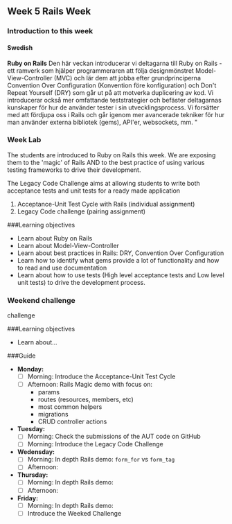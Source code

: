 ## Week 5 Rails Week
### Introduction to this week

#### Swedish
**Ruby on Rails**
Den här veckan introducerar vi deltagarna till Ruby on Rails - ett ramverk som hjälper programmeraren att följa designmönstret Model-View-Controller (MVC) och lär dem att jobba efter grundprinciperna Convention Over Configuration (Konvention före konfiguration) och Don't Repeat Yourself (DRY) som går ut på att motverka duplicering av kod. Vi introducerar också mer omfattande teststrategier och befäster deltagarnas kunskaper för hur de använder tester i sin utvecklingsprocess. Vi forsätter med att fördjupa oss i Rails och går igenom mer avancerade tekniker för hur man använder externa bibliotek (gems), API'er, websockets, mm. "
### Week Lab
The students are introduced to Ruby on Rails this week. We are exposing them to the 'magic' of Rails AND to the best practice of using various testing frameworks to drive their development.

The Legacy Code Challenge aims at allowing students to write both acceptance tests and unit tests for a ready made application
1. Acceptance-Unit Test Cycle with Rails (individual assignment)
2. Legacy Code challenge (pairing assignment)


###Learning objectives
* Learn about Ruby on Rails
* Learn about Model-View-Controller
* Learn about best practices in Rails: DRY, Convention Over Configuration
* Learn how to identify what gems provide a lot of functionality and how to read and use documentation
* Learn about how to use tests (High level acceptance tests and Low level unit tests) to drive the development process.


### Weekend challenge
challenge

###Learning objectives
* Learn about...

###Guide
- **Monday:**
  - [ ] Morning: Introduce the Acceptance-Unit Test Cycle
  - [ ] Afternoon: Rails Magic demo with focus on:
    - params
    - routes (resources, members, etc)
    - most common helpers
    - migrations
    - CRUD controller actions
- **Tuesday:**
  - [ ] Morning: Check the submissions of the AUT code on GitHub
  - [ ] Morning: Introduce the Legacy Code Challenge
- **Wedensday:**
  - [ ] Morning: In depth Rails demo: `form_for` vs `form_tag`
  - [ ] Afternoon:
- **Thursday:**
  - [ ] Morning: In depth Rails demo:
  - [ ] Afternoon:
- **Friday:**
  - [ ] Morning: In depth Rails demo:
  - [ ] Introduce the Weeked Challenge

